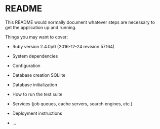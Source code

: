 # README

This README would normally document whatever steps are necessary to get the
application up and running.

Things you may want to cover:

* Ruby version 2.4.0p0 (2016-12-24 revision 57164)

* System dependencies

* Configuration

* Database creation SQLlite

* Database initialization

* How to run the test suite

* Services (job queues, cache servers, search engines, etc.)

* Deployment instructions

* ...
